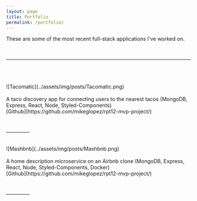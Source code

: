 ```yaml
---
layout: page
title: Portfolio
permalink: /portfolio/
---
```


These are some of the most recent full-stack applications I've worked on.
<br>
<br>
<br>
__________
<br>
<br>
<br>
![Tacomatic](../assets/img/posts/Tacomatic.png)
<br>
<br>
A taco discovery app for connecting users to the nearest tacos
(MongoDB, Express, React, Node, Styled-Components)
<br>
[Github](https://github.com/mikeglopez/rpt12-mvp-project/)
<br>
<br>
<br>
__________
<br>
<br>
<br>
![Mashbnb](../assets/img/posts/Mashbnb.png)
<br>
<br>
A home description microservice on an Airbnb clone
(MongoDB, Express, React, Node, Styled-Components, Docker)
<br>
[Github](https://github.com/mikeglopez/rpt12-mvp-project/)
<br>
<br>
<br>
__________